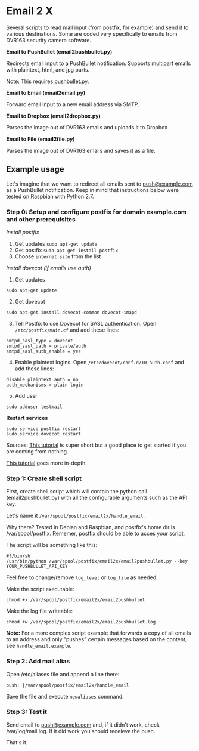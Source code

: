 # Email 2 X

Several scripts to read mail input (from postfix, for example) and send it to various destinations. Some are coded very specifically to emails from DVR163 security camera software. 

**Email to PushBullet (email2bushbullet.py)**

Redirects email input to a PushBullet notification. Supports multipart emails with plaintext, html, and jpg parts. 

Note: This requires [pushbullet.py](https://github.com/rbrcsk/pushbullet.py).

**Email to Email (email2email.py)**

Forward email input to a new email address via SMTP. 

**Email to Dropbox (email2dropbox.py)**

Parses the image out of DVR163 emails and uploads it to Dropbox

**Email to File (email2file.py)**

Parses the image out of DVR163 emails and saves it as a file. 

## Example usage

Let's imagine that we want to redirect all emails sent to push@example.com as a PushBullet notification. Keep in mind that instructions below were tested on Raspbian with Python 2.7. 

### Step 0: Setup and configure postfix for domain example.com and other prerequisites

*Install postfix*
1. Get updates
`sudo apt-get update`
1. Get postfix
`sudo apt-get install postfix`
1. Choose `internet site` from the list

*Install dovecot (if emails use auth)*
1. Get updates
```
sudo apt-get update
```
2. Get dovecot
```
sudo apt-get install dovecot-common dovecot-imapd
```
3. Tell Postfix to use Dovecot for SASL authentication. Open `/etc/postfix/main.cf` and add these lines:
```
smtpd_sasl_type = dovecot
smtpd_sasl_path = private/auth
smtpd_sasl_auth_enable = yes
```
4. Enable plaintext logins. Open `/etc/dovecot/conf.d/10-auth.conf` and add these lines: 
```
disable_plaintext_auth = no
auth_mechanisms = plain login
```
5. Add user
```
sudo adduser testmail
```

**Restart services**
```
sudo service postfix restart
sudo service dovecot restart
```

Sources: 
[This tutorial](https://www.stewright.me/2012/09/tutorial-install-postfix-to-allow-outgoing-email-on-raspberry-pi/) is super short but a good place to get started if you are coming from nothing. 

[This tutorial](https://samhobbs.co.uk/2013/12/raspberry-pi-email-server-part-1-postfix) goes more in-depth. 

### Step 1: Create shell script

First, create shell script which will contain the python call (email2pushbullet.py) with all the configurable arguments such as the API key. 

Let's name it `/var/spool/postfix/email2x/handle_email`.

Why there? Tested in Debian and Raspbian, and postfix's home dir is /var/spool/postfix.
Rememer, postfix should be able to acces your script.

The script will be something like this:

```
#!/bin/sh
/usr/bin/python /var/spool/postfix/email2x/email2pushbullet.py --key YOUR_PUSHBULLET_API_KEY 
```
Feel free to change/remove `log_level` or `log_file` as needed.

Make the script executable:

```
chmod +x /var/spool/postfix/email2x/email2pushbullet
```

Make the log file writeable:

```
chmod +w /var/spool/postfix/email2x/email2pushbullet.log
```

**Note:** For a more complex script example that forwards a copy of all emails to an address and only "pushes" certain messages based on the content, see  `handle_email.example`.


### Step 2: Add mail alias

Open /etc/aliases file and append a line there:

```
push: |/var/spool/postfix/email2x/handle_email
```
Save the file and execute `newaliases` command.


### Step 3: Test it

Send email to push@example.com and, if it didn't work, check /var/log/mail.log. If it did work you should receieve the push. 

That's it.
